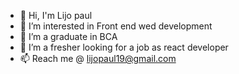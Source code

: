 - 👋 Hi, I'm Lijo paul 
- 👀 I’m interested in Front end wed development
- 🌱 I’m a graduate in BCA
- 💞️ I’m a fresher looking for a job as react developer
- 📫 Reach me @ lijopaul19@gmail.com

<!---
lijopaul-alt/lijopaul-alt is a ✨ special ✨ repository because its `README.md` (this file) appears on your GitHub profile.
You can click the Preview link to take a look at your changes.
--->
